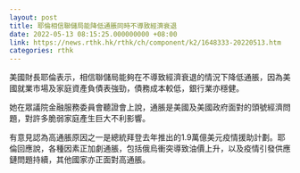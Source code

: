 ```yaml
---
layout: post
title: 耶倫相信聯儲局能降低通脹同時不導致經濟衰退
date: 2022-05-13 08:15:25.000000000 +08:00
link: https://news.rthk.hk/rthk/ch/component/k2/1648333-20220513.htm
categories: rthk
---
```


美國財長耶倫表示，相信聯儲局能夠在不導致經濟衰退的情況下降低通脹，因為美國就業市場及家庭資產負債表強勁，債務成本較低，銀行業亦穩健。

她在眾議院金融服務委員會聽證會上說，通脹是美國及美國政府面對的頭號經濟問題，對許多脆弱家庭產生巨大不利影響。

有意見認為高通脹原因之一是總統拜登去年推出的1.9萬億美元疫情援助計劃。耶倫回應說，各種因素正加劇通脹，包括俄烏衝突導致油價上升，以及疫情引發供應鏈問題持續，其他國家亦正面對高通脹。
